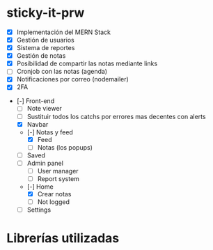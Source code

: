 # sticky-it-prw

- [X] Implementación del MERN Stack
- [X] Gestión de usuarios
- [X] Sistema de reportes
- [X] Gestión de notas
- [X] Posibilidad de compartir las notas mediante links
- [ ] Cronjob con las notas (agenda)
- [X] Notificaciones por correo (nodemailer)
- [X] 2FA
- [-] Front-end
    - [ ] Note viewer
    - [ ] Sustituir todos los catchs por errores mas decentes con alerts
    - [X] Navbar
    - [-] Notas y feed
        - [X] Feed
        - [ ] Notas (los popups)
    - [ ] Saved
    - [ ] Admin panel
        - [ ] User manager
        - [ ] Report system
    - [-] Home
        - [X] Crear notas
        - [ ] Not logged
    - [ ] Settings

# Librerías utilizadas